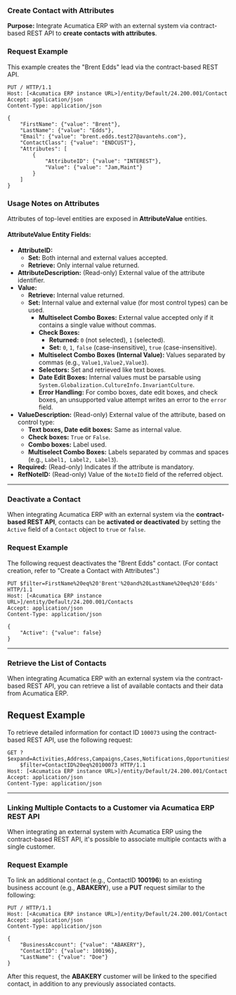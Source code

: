 ### Create Contact with Attributes

**Purpose:** Integrate Acumatica ERP with an external system via contract-based REST API to **create contacts with attributes**.

### Request Example

This example creates the "Brent Edds" lead via the contract-based REST API.


```http
PUT / HTTP/1.1
Host: [<Acumatica ERP instance URL>]/entity/Default/24.200.001/Contact
Accept: application/json
Content-Type: application/json

{
    "FirstName": {"value": "Brent"},
    "LastName": {"value": "Edds"},
    "Email": {"value": "brent.edds.test27@avantehs.com"},
    "ContactClass": {"value": "ENDCUST"},
    "Attributes": [
        {
            "AttributeID": {"value": "INTEREST"},
            "Value": {"value": "Jam,Maint"}
        }
    ]
}
```

### Usage Notes on Attributes

Attributes of top-level entities are exposed in **AttributeValue** entities.

#### AttributeValue Entity Fields:

* **AttributeID:**
    * **Set:** Both internal and external values accepted.
    * **Retrieve:** Only internal value returned.
* **AttributeDescription:** (Read-only) External value of the attribute identifier.
* **Value:**
    * **Retrieve:** Internal value returned.
    * **Set:** Internal value and external value (for most control types) can be used.
        * **Multiselect Combo Boxes:** External value accepted only if it contains a single value without commas.
        * **Check Boxes:**
            * **Returned:** `0` (not selected), `1` (selected).
            * **Set:** `0`, `1`, `false` (case-insensitive), `true` (case-insensitive).
        * **Multiselect Combo Boxes (Internal Value):** Values separated by commas (e.g., `Value1,Value2,Value3`).
        * **Selectors:** Set and retrieved like text boxes.
        * **Date Edit Boxes:** Internal values must be parsable using `System.Globalization.CultureInfo.InvariantCulture`.
        * **Error Handling:** For combo boxes, date edit boxes, and check boxes, an unsupported value attempt writes an error to the `error` field.
* **ValueDescription:** (Read-only) External value of the attribute, based on control type:
    * **Text boxes, Date edit boxes:** Same as internal value.
    * **Check boxes:** `True` or `False`.
    * **Combo boxes:** Label used.
    * **Multiselect Combo Boxes:** Labels separated by commas and spaces (e.g., `Label1, Label2, Label3`).
* **Required:** (Read-only) Indicates if the attribute is mandatory.
* **RefNoteID:** (Read-only) Value of the `NoteID` field of the referred object.

---

### Deactivate a Contact
When integrating Acumatica ERP with an external system via the **contract-based REST API**, contacts can be **activated or deactivated** by setting the `Active` field of a `Contact` object to `true` or `false`.

### Request Example
The following request deactivates the "Brent Edds" contact. (For contact creation, refer to "Create a Contact with Attributes".)

```
PUT $filter=FirstName%20eq%20'Brent'%20and%20LastName%20eq%20'Edds' HTTP/1.1
Host: [<Acumatica ERP instance URL>]/entity/Default/24.200.001/Contacts
Accept: application/json
Content-Type: application/json

{
    "Active": {"value": false}
}
```

---
### Retrieve the List of Contacts

When integrating Acumatica ERP with an external system via the contract-based REST API, you can retrieve a list of available contacts and their data from Acumatica ERP.

## Request Example

To retrieve detailed information for contact ID `100073` using the contract-based REST API, use the following request:

```http
GET ?$expand=Activities,Address,Campaigns,Cases,Notifications,Opportunities&
    $filter=ContactID%20eq%20100073 HTTP/1.1
Host: [<Acumatica ERP instance URL>]/entity/Default/24.200.001/Contact
Accept: application/json
Content-Type: application/json
```

---

### Linking Multiple Contacts to a Customer via Acumatica ERP REST API

When integrating an external system with Acumatica ERP using the contract-based REST API, it's possible to associate multiple contacts with a single customer.

### Request Example

To link an additional contact (e.g., ContactID **100196**) to an existing business account (e.g., **ABAKERY**), use a **PUT** request similar to the following:

```
PUT / HTTP/1.1
Host: [<Acumatica ERP instance URL>]/entity/Default/24.200.001/Contact
Accept: application/json
Content-Type: application/json

{
    "BusinessAccount": {"value": "ABAKERY"},
    "ContactID": {"value": 100196},
    "LastName": {"value": "Doe"}
}
```

After this request, the **ABAKERY** customer will be linked to the specified contact, in addition to any previously associated contacts.